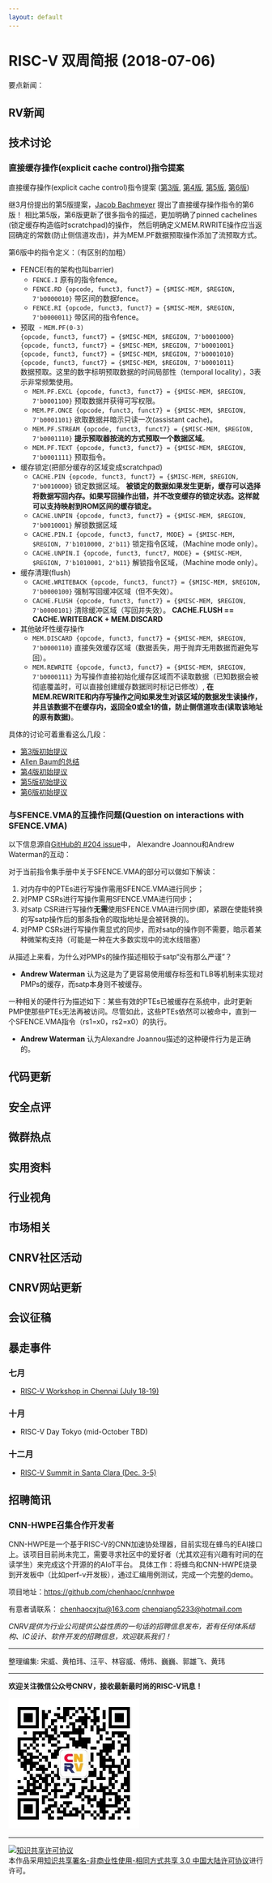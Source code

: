 ```yaml
---
layout: default
---
```


# RISC-V 双周简报 (2018-07-06)

要点新闻：



## RV新闻

## 技术讨论

### 直接缓存操作(explicit cache control)指令提案

直接缓存操作(explicit cache control)指令提案 ([第3版](https://groups.google.com/a/groups.riscv.org/forum/#!msg/isa-dev/Xa1y68PxjAU/MB2rLM1zAAAJ), [第4版](https://groups.google.com/a/groups.riscv.org/forum/#!msg/isa-dev/eKkGAN2-jss/4uRoQi2TBAAJ), [第5版](https://groups.google.com/a/groups.riscv.org/d/msg/isa-dev/4skJJjphi60/ZeN-dPcKBgAJ), [第6版](https://groups.google.com/a/groups.riscv.org/d/msg/isa-dev/qXbzqaQbDXU/Hs1AO9xDCQAJ))

继3月份提出的第5版提案，[Jacob Bachmeyer](mailto:jcb62281@gmail.com) 提出了直接缓存操作指令的第6版！
相比第5版，第6版更新了很多指令的描述，更加明确了pinned cachelines (锁定缓存构造临时scratchpad)的操作，
然后明确定义MEM.RWRITE操作应当返回确定的常数(防止侧信道攻击)，并为MEM.PF数据预取操作添加了流预取方式。

第6版中的指令定义：（有区别的加粗）

+ FENCE(有的架构也叫barrier)
  - `FENCE.I` 原有的指令fence。
  - `FENCE.RD {opcode, funct3, funct7} = {$MISC-MEM, $REGION, 7'b0000010}` 带区间的数据fence。
  - `FENCE.RI {opcode, funct3, funct7} = {$MISC-MEM, $REGION, 7'b0000011}` 带区间的指令fence。
+ 预取
  - `MEM.PF(0-3)`<br>
    `{opcode, funct3, funct7} = {$MISC-MEM, $REGION, 7'b0001000}`<br>
    `{opcode, funct3, funct7} = {$MISC-MEM, $REGION, 7'b0001001}`<br>
    `{opcode, funct3, funct7} = {$MISC-MEM, $REGION, 7'b0001010}`<br>
    `{opcode, funct3, funct7} = {$MISC-MEM, $REGION, 7'b0001011}`<br>
    数据预取。这里的数字标明预取数据的时间局部性（temporal locality），3表示非常频繁使用。
  - `MEM.PF.EXCL {opcode, funct3, funct7} = {$MISC-MEM, $REGION, 7'b0001100}` 预取数据并获得可写权限。
  - `MEM.PF.ONCE {opcode, funct3, funct7} = {$MISC-MEM, $REGION, 7'b0001101}` 欲取数据并暗示只读一次(assistant cache)。
  - `MEM.PF.STREAM {opcode, funct3, funct7} = {$MISC-MEM, $REGION, 7'b0001110}` **提示预取器按流的方式预取一个数据区域**。
  - `MEM.PF.TEXT {opcode, funct3, funct7} = {$MISC-MEM, $REGION, 7'b0001111}` 预取指令。
+ 缓存锁定(把部分缓存的区域变成scratchpad)
  - `CACHE.PIN {opcode, funct3, funct7} = {$MISC-MEM, $REGION, 7'b0010000}` 锁定数据区域。
    **被锁定的数据如果发生更新，缓存可以选择将数据写回内存。如果写回操作出错，并不改变缓存的锁定状态。这样就可以支持映射到ROM区间的缓存锁定。**
  - `CACHE.UNPIN {opcode, funct3, funct7} = {$MISC-MEM, $REGION, 7'b0010001}` 解锁数据区域
  - `CACHE.PIN.I {opcode, funct3, funct7, MODE} = {$MISC-MEM, $REGION, 7'b1010000, 2'b11}` 锁定指令区域，（Machine mode only）。
  - `CACHE.UNPIN.I {opcode, funct3, funct7, MODE} = {$MISC-MEM, $REGION, 7'b1010001, 2'b11}` 解锁指令区域，（Machine mode only）。
+ 缓存清理(flush)
  - `CACHE.WRITEBACK {opcode, funct3, funct7} = {$MISC-MEM, $REGION, 7'b0000100}` 强制写回缓冲区域（但不失效）。
  - `CACHE.FLUSH {opcode, funct3, funct7} = {$MISC-MEM, $REGION, 7'b0000101}` 清除缓冲区域（写回并失效）。 
    **CACHE.FLUSH == CACHE.WRITEBACK + MEM.DISCARD**
+ 其他破坏性缓存操作
  - `MEM.DISCARD {opcode, funct3, funct7} = {$MISC-MEM, $REGION, 7'b0000110}` 直接失效缓存区域（数据丢失，用于抛弃无用数据而避免写回）。
  - `MEM.REWRITE {opcode, funct3, funct7} = {$MISC-MEM, $REGION, 7'b0000111}` 为写操作直接初始化缓存区域而不读取数据（已知数据会被彻底覆盖时，可以直接创建缓存数据同时标记已修改）, 
    **在MEM.REWRITE和内存写操作之间如果发生对该区域的数据发生读操作，并且该数据不在缓存内，返回全0或全1的值，防止侧信道攻击(读取该地址的原有数据)**。


具体的讨论可着重看这么几段：

- [第3版初始提议](https://groups.google.com/a/groups.riscv.org/forum/#!msg/isa-dev/Xa1y68PxjAU/MB2rLM1zAAAJ)
- [Allen Baum的总结](https://groups.google.com/a/groups.riscv.org/forum/#!msg/isa-dev/Xa1y68PxjAU/WlbR93D0AAAJ)
- [第4版初始提议](https://groups.google.com/a/groups.riscv.org/forum/#!msg/isa-dev/eKkGAN2-jss/4uRoQi2TBAAJ)
- [第5版初始提议](https://groups.google.com/a/groups.riscv.org/d/msg/isa-dev/4skJJjphi60/ZeN-dPcKBgAJ)
- [第6版初始提议](https://groups.google.com/a/groups.riscv.org/d/msg/isa-dev/qXbzqaQbDXU/Hs1AO9xDCQAJ)

### 与SFENCE.VMA的互操作问题(Question on interactions with SFENCE.VMA)

以下信息源自[GitHub的 #204 issue](https://github.com/riscv/riscv-isa-manual/issues/204)中， Alexandre Joannou和Andrew Waterman的互动：

对于当前指令集手册中关于SFENCE.VMA的部分可以做如下解读：
1. 对内存中的PTEs进行写操作需用SFENCE.VMA进行同步；
2. 对PMP CSRs进行写操作需用SFENCE.VMA进行同步；
3. 对satp CSR进行写操作**无需**使用SFENCE.VMA进行同步(即，紧跟在使能转换的写satp操作后的那条指令的取指地址是会被转换的)。
4. 对PMP CSRs进行写操作需显式的同步，而对satp的操作则不需要，暗示着某种微架构支持（可能是一种在大多数实现中的流水线阻塞）

从描述上来看，为什么对PMPs的操作描述相较于satp“没有那么严谨”？
  - **Andrew Waterman** 认为这是为了更容易使用缓存标签和TLB等机制来实现对PMPs的缓存，而satp本身则不被缓存。

一种相关的硬件行为描述如下：某些有效的PTEs已被缓存在系统中，此时更新PMP使那些PTEs无法再被访问。尽管如此，这些PTEs依然可以被命中，直到一个SFENCE.VMA指令（rs1=x0，rs2=x0）的执行。
  - **Andrew Waterman**  认为Alexandre Joannou描述的这种硬件行为是正确的。

## 代码更新

## 安全点评

## 微群热点

## 实用资料

## 行业视角

## 市场相关


## CNRV社区活动

## CNRV网站更新

## 会议征稿


## 暴走事件

### 七月

- [RISC-V Workshop in Chennai (July 18-19)](http://cts.businesswire.com/ct/CT?id=smartlink&url=https%3A%2F%2Ftmt.knect365.com%2Frisc-v-workshop-india%2F&esheet=51792917&newsitemid=20180423005251&lan=en-US&anchor=RISC-V+Workshop+in+Chennai&index=3&md5=7988b5018298bbae9b8603d7779b3b4b)

### 十月

- RISC-V Day Tokyo (mid-October TBD)

### 十二月

- [RISC-V Summit in Santa Clara (Dec. 3-5)](http://cts.businesswire.com/ct/CT?id=smartlink&url=https%3A%2F%2Ftmt.knect365.com%2Frisc-v-summit%2F&esheet=51792917&newsitemid=20180423005251&lan=en-US&anchor=RISC-V+Summit+in+Santa+Clara&index=4&md5=88ca965085b5b1b9b6ea996333f27e44)


## 招聘简讯

### CNN-HWPE召集合作开发者

CNN-HWPE是一个基于RISC-V的CNN加速协处理器，目前实现在蜂鸟的EAI接口上。该项目目前尚未完工，需要寻求社区中的爱好者（尤其欢迎有兴趣有时间的在读学生）来完成这个开源的的AIoT平台。 具体工作：将蜂鸟和CNN-HWPE烧录到开发板中（比如perf-v开发板），通过汇编用例测试，完成一个完整的demo。

项目地址：https://github.com/chenhaoc/cnnhwpe 

有意者请联系： <chenhaocxjtu@163.com> <chenqiang5233@hotmail.com>

_CNRV提供为行业公司提供公益性质的一句话的招聘信息发布，若有任何体系结构、IC设计、软件开发的招聘信息，欢迎联系我们！_

----

整理编集: 宋威、黄柏玮、汪平、林容威、傅炜、巍巍、郭雄飞、黄玮

----

**欢迎关注微信公众号CNRV，接收最新最时尚的RISC-V讯息！**

![CNRV微信公众号](/assets/images/cnrv_qr.png)

----

<a rel="license" href="http://creativecommons.org/licenses/by-nc-sa/3.0/cn/"><img alt="知识共享许可协议" style="border-width:0" src="https://i.creativecommons.org/l/by-nc-sa/3.0/cn/80x15.png" /></a><br />本作品采用<a rel="license" href="http://creativecommons.org/licenses/by-nc-sa/3.0/cn/">知识共享署名-非商业性使用-相同方式共享 3.0 中国大陆许可协议</a>进行许可。

